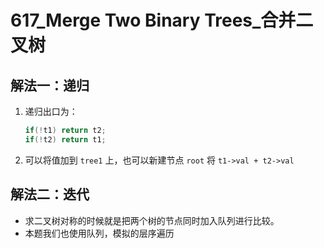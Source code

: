 # 617_Merge Two Binary Trees_合并二叉树

## 解法一：递归

1. 递归出口为：
    ```cpp
    if(!t1) return t2;
    if(!t2) return t1; 
    ```
2. 可以将值加到 `tree1` 上，也可以新建节点 `root` 将 `t1->val + t2->val` 

## 解法二：迭代

- 求二叉树对称的时候就是把两个树的节点同时加入队列进行比较。
- 本题我们也使用队列，模拟的层序遍历
